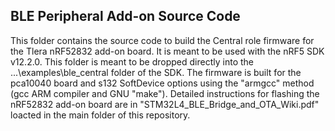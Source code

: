 ## BLE Peripheral Add-on Source Code

This folder contains the source code to build the Central role firmware for the Tlera nRF52832 add-on board. It is meant to be used with the nRF5 SDK v12.2.0. This folder is meant to be dropped directly into the ...\examples\ble_central folder of the SDK. The firmware is built for the pca10040 board and s132 SoftDevice options using the "armgcc" method (gcc ARM compiler and GNU "make"). Detailed instructions for flashing the nRF52832 add-on board are in "STM32L4_BLE_Bridge_and_OTA_Wiki.pdf" loacted in the main folder of this repository.
